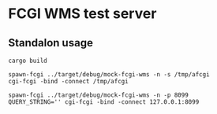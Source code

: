 FCGI WMS test server
====================


Standalon usage
---------------

    cargo build

    spawn-fcgi ../target/debug/mock-fcgi-wms -n -s /tmp/afcgi
    cgi-fcgi -bind -connect /tmp/afcgi

    spawn-fcgi ../target/debug/mock-fcgi-wms -n -p 8099
    QUERY_STRING='' cgi-fcgi -bind -connect 127.0.0.1:8099
